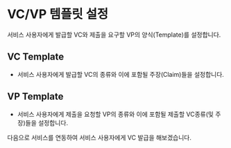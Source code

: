 # VC/VP 템플릿 설정

서비스 사용자에게 발급할 VC와 제출을 요구할 VP의 양식(Template)를 설정합니다.

## VC Template

- 서비스 사용자에게 발급할 VC의 종류와 이에 포함될 주장(Claim)들을 설정합니다.

## VP Template

- 서비스 사용자에게 제출을 요청할 VP의 종류와 이에 포함될 제출할 VC종류(및 주장)들을 설정합니다.

다음으로 서비스를 연동하여 서비스 사용자에게 VC 발급을 해보겠습니다.

